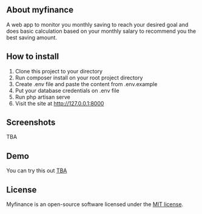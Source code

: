 ## About myfinance

A web app to monitor you monthly saving to reach your desired goal and does basic calculation based on your monthly salary to recommend you the best saving amount.

## How to install
1. Clone this project to your directory
2. Run composer install on your root project directory
3. Create .env file and paste the content from .env.example
4. Put your database credentials on .env file
5. Run php artisan serve
6. Visit the site at http://127.0.0.1:8000

## Screenshots

TBA

## Demo
You can try this out <a href="">TBA</a>

## License

Myfinance is an open-source software licensed under the [MIT license](https://opensource.org/licenses/MIT).
